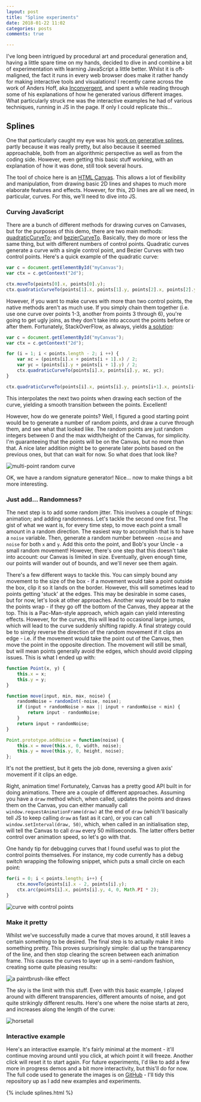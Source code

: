 ```yaml
---
layout: post
title: "Spline experiments"
date: 2018-01-22 11:02
categories: posts
comments: true

---
```


I've long been intrigued by procedural art and procedural generation and, having a little spare time on my hands, decided to dive in and combine a bit of experimentation with learning JavaScript a little better. Whilst it is oft-maligned, the fact it runs in every web browser does make it rather handy for making interactive tools and visualations! I recently came across the work of Anders Hoff, aka [Inconvergent](http://inconvergent.net), and spent a while reading through some of his explanations of how he generated various different images. What particularly struck me was the interactive examples he had of various techniques, running in JS in the page. If only I could replicate this...

## Splines

One that particularly caught my eye was his [work on generative splines](http://inconvergent.net/spurious-splines/), partly because it was really pretty, but also because it seemed approachable, both from an algorithmic perspective as well as from the coding side. However, even getting this basic stuff working, with an explanation of how it was done, still took several hours.

The tool of choice here is an [HTML Canvas](https://developer.mozilla.org/en-US/docs/Web/API/Canvas_API/Tutorial). This allows a lot of flexibility and manipulation, from drawing basic 2D lines and shapes to much more elaborate features and effects. However, for this, 2D lines are all we need, in particular, curves. For this, we'll need to dive into JS.

### Curving JavaScript

There are a bunch of different methods for drawing curves on Canvases, but for the purposes of this demo, there are two main methods: [quadraticCurveTo](https://developer.mozilla.org/en-US/docs/Web/API/CanvasRenderingContext2D/quadraticCurveTo); and [bezierCurveTo](https://developer.mozilla.org/en-US/docs/Web/API/CanvasRenderingContext2D/bezierCurveTo). Basically, they do more or less the same thing, but with different numbers of control points. Quadratic curves generate a curve with a single control point, and Bezier Curves with two control points. Here's a quick example of the quadratic curve:

```javascript
var c = document.getElementById("myCanvas");
var ctx = c.getContext("2d");

ctx.moveTo(points[0].x, points[0].y);
ctx.quadraticCurveTo(points[1].x, points[1].y, points[2].x, points[2].y);
```

However, if you want to make curves with more than two control points, the native methods aren't as much use. If you simply chain them together (i.e. use one curve over points 1-3, another from points 3 through 6), you're going to get ugly joins, as they don't take into account the points before or after them. Fortunately, StackOverFlow, as always, yields [a solution](https://stackoverflow.com/a/7058606):

```javascript
var c = document.getElementById("myCanvas");
var ctx = c.getContext("2d");

for (i = 1; i < points.length - 2; i ++) {
    var xc = (points[i].x + points[i + 1].x) / 2;
    var yc = (points[i].y + points[i + 1].y) / 2;
    ctx.quadraticCurveTo(points[i].x, points[i].y, xc, yc);
}

ctx.quadraticCurveTo(points[i].x, points[i].y, points[i+1].x, points[i+1].y);
```

This interpolates the next two points when drawing each section of the curve, yielding a smooth transition between the points. Excellent!

However, how do we generate points? Well, I figured a good starting point would be to generate a number of random points, and draw a curve through them, and see what that looked like. The random points are just random integers between 0 and the max width/height of the Canvas, for simplicity. I'm guaranteeing that the points will be on the Canvas, but no more than that. A nice later addition might be to generate later points based on the previous ones, but that can wait for now. So what does that look like?

![multi-point random curve](images/multi_point_curve.png)

OK, we have a random signature generator! Nice... now to make things a bit more interesting.

### Just add... Randomness?

The next step is to add some random jitter. This involves a couple of things: animation; and adding randomness. Let's tackle the second one first. The gist of what we want is, for every time step, to move each point a small amount in a random direction. The easiest way to accomplish that is to have a `noise` variable. Then, generate a random number between `-noise` and `noise` for both `x` and `y`. Add this onto the point, and Bob's your Uncle - a small random movement! However, there's one step that this doesn't take into account: our Canvas is limited in size. Eventually, given enough time, our points will wander out of bounds, and we'll never see them again.

There's a few different ways to tackle this. You can simply bound any movement to the size of the box - if a movement would take a point outside the box, clip it so it lands on the border. However, this will sometimes lead to points getting 'stuck' at the edges. This may be desirable in some cases, but for now, let's look at other approaches. Another way would be to make the points wrap - if they go off the bottom of the Canvas, they appear at the top. This is a Pac-Man-style approach, which again can yield interesting effects. However, for the curves, this will lead to occasional large jumps, which will lead to the curve suddenly shifting rapidly. A final strategy could be to simply reverse the direction of the random movement if it clips an edge - i.e. if the movement would take the point out of the Canvas, then move the point in the opposite direction. The movement will still be small, but will mean points generally avoid the edges, which should avoid clipping issues. This is what I ended up with:

```javascript
function Point(x, y) {
    this.x = x;
    this.y = y;
}

function move(input, min, max, noise) {
    randomNoise = randomInt(-noise, noise);
    if (input + randomNoise > max || input + randomNoise < min) {
        return input - randomNoise;
    } 
    return input + randomNoise;
}

Point.prototype.addNoise = function(noise) {
    this.x = move(this.x, 0, width, noise);
    this.y = move(this.y, 0, height, noise);
};
```

It's not the prettiest, but it gets the job done, reversing a given axis' movement if it clips an edge.

Right, animation time! Fortunately, Canvas has a pretty good API built in for doing animations. There are a couple of different approaches. Assuming you have a `draw` method which, when called, updates the points and draws them on the Canvas, you can either manually call `window.requestAnimationFrame(draw)` at the end of `draw` (which'll basically tell JS to keep calling `draw` as fast as it can), or you can call `window.setInterval(draw, 50)`, which, when called in an initialisation step, will tell the Canvas to call `draw` every 50 milliseconds. The latter offers better control over animation speed, so let's go with that.

One handy tip for debugging curves that I found useful was to plot the control points themselves. For instance, my code currently has a debug switch wrapping the following snippet, which puts a small circle on each point:

```javascript
for(i = 0; i < points.length; i++) {
    ctx.moveTo(points[i].x - 2, points[i].y);
    ctx.arc(points[i].x, points[i].y, 4, 0, Math.PI * 2);
}
```

![curve with control points](images/control_points.png)

### Make it pretty

Whilst we've successfully made a curve that moves around, it still leaves a certain something to be desired. The final step is to actually make it into something pretty. This proves surprisingly simple: dial up the transparency of the line, and then stop clearing the screen between each animation frame. This causes the curves to layer up in a semi-random fashion, creating some quite pleasing results:

![a paintbrush-like effect](images/paintbrush.png)

The sky is the limit with this stuff. Even with this basic example, I played around with different transparencies, different amounts of noise, and got quite strikingly different results. Here's one where the noise starts at zero, and increases along the length of the curve:

![horsetail](images/horsetail.png)

### Interactive example

Here's an interactive example. It's fairly minimal at the moment - it'll continue moving around until you click, at which point it will freeze. Another click will reset it to start again. For future experiments, I'd like to add a few more in progress demos and a bit more interactivity, but this'll do for now. The full code used to generate the images is on [GitHub](https://github.com/oli-hall/splined) - I'll tidy this repository up as I add new examples and experiments.

{% include splines.html %}
